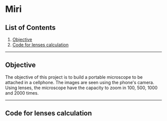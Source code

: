 # Miri

## List of Contents

1. [Objective](#objective)
2. [Code for lenses calculation](#code-for-lenses-calculation)


---

## Objective

The objective of this project is to build a portable microscope to be attached in a cellphone. The images are seen using the phone's camera. Using lenses, the microscope have the capacity to zoom in 100, 500, 1000 and 2000 times.

---

## Code for lenses calculation

